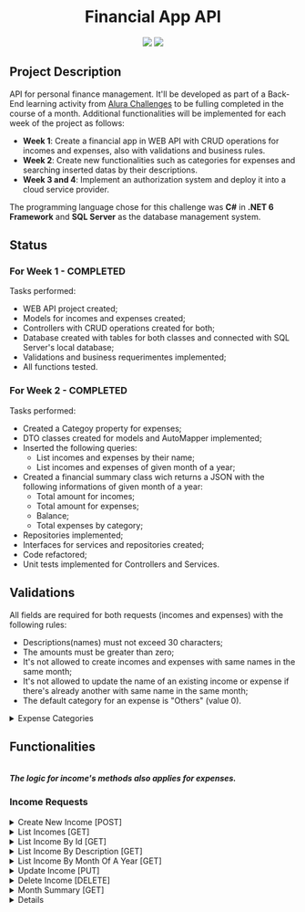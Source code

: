 <h1 align="center"> Financial App API </h1>
<p align="center">
<img src="https://img.shields.io/badge/STATUS-IN%20DEVELOPMENT-yellow"/>
<img src="https://img.shields.io/badge/WEEK-2%20OF%204-9cf"/>
</p>

<h2>Project Description</h2>
<div>API for personal finance management. It'll be developed as part of a Back-End learning activity from <a href="https://www.alura.com.br/challengesr">Alura Challenges</a>
to be fulling completed in the course of a month. Additional functionalities will be implemented for each week of the project as follows:</div>
<p>
<ul>
  <li><b>Week 1</b>: Create a financial app in WEB API with CRUD operations for incomes and expenses, also with validations and business rules.</li>
  <li><b>Week 2</b>: Create new functionalities such as categories for expenses and searching inserted datas by their descriptions.</li>
  <li><b>Week 3 and 4</b>: Implement an authorization system and deploy it into a cloud service provider.</li>
</ul>
</p>
The programming language chose for this challenge was <b>C#</b> in <b>.NET 6 Framework</b> and <b>SQL Server</b> as the database management system.

<h2>Status</h2>

<h3><b>For Week 1 - COMPLETED</b></h3>

Tasks performed:

  - WEB API project created;
  - Models for incomes and expenses created;
  - Controllers with CRUD operations created for both;
  - Database created with tables for both classes and connected with SQL Server's local database;
  - Validations and business requerimentes implemented;
  - All functions tested.
  
  <h3><b>For Week 2 - COMPLETED</b></h3>

Tasks performed:

  - Created a Categoy property for expenses;
  - DTO classes created for models and AutoMapper implemented;
  - Inserted the following queries:
    - List incomes and expenses by their name;
    - List incomes and expenses of given month of a year;
  - Created a financial summary class wich returns a JSON with the following informations of given month of a year:
    - Total amount for incomes;
    - Total amount for expenses;
    - Balance;
    - Total expenses by category;
  - Repositories implemented;
  - Interfaces for services and repositories created;
  - Code refactored;
  - Unit tests implemented for Controllers and Services.
  
  <h2>Validations</h2>
  
  <div> All fields are required for both requests (incomes and expenses) with the following rules:<div>
  <p>
  <ul>
    <li>Descriptions(names) must not exceed 30 characters;</li>
    <li>The amounts must be greater than zero;</li>
    <li>It's not allowed to create incomes and expenses with same names in the same month;</li>
    <li>It's not allowed to update the name of an existing income or expense if there's already another with same name in the same month;</li>
    <li>The default category for an expense is "Others" (value 0).
  </ul>  
  </p>
  </div>
   <details>
  <summary>Expense Categories</summary>
   <div> The categories with the constante values associated to it are:
   <pre>  
        Others = 0,
        Food = 1,
        Health = 2,
        Housing = 3,
        Transportation = 4,
        Education = 5,
        Entertainment = 6,
        Unforeseen = 7  
  </pre>
   </details>
  
  <h2>Functionalities</h2>
  <br>
  <b><i>The logic for income's methods also applies for expenses.</b></i>
  
  <h3>Income Requests</h3>
  <details>
  <summary>Create New Income [POST]</summary>
  <br>
  <div>An example of inputs for income.</div>
  <pre>
  {
    "incomeName": "Income's Description",
    "incomeAmount": "200.00",
    "incomeDate": "2022-07-23"  
  }
  </pre>    
  <div>If it's sucedded, it'll return Code 201 with the id for the data. For expense a category is specified:</div>
  <br>
  <pre>
  {
    "expenseName": "Expense's Description",
    "expenseAmount": "500.00",
    "expenseDate": "2022-08-03"  
    "category" : 2
  }
  </pre>   
  <div>If a validation requeriment is not met, it'll exhibit an error message:</div>
  <br>
  <pre>
  {
   "type": "https://tools.ietf.org/html/rfc7231#section-6.5.1",
  "title": "One or more validation errors occurred.",
  "status": 400,
  "traceId": "00-480b43326ddb8c203c36e615163711d6-46b12767cacfa5cb-00",
  "errors": {
    "incomeName": [
      "Income must have a description"
    ] 
  }
  </pre>
   <div>If there's an income with same name in the same month it'll show the following error message:</div>
  <pre>
  {
      Income with same name already exists in "MONTH"
  }
  </pre>
  </details>
  <details>
  <summary>List Incomes [GET]</summary>
  <br>
  <div>It'll simple return all the incomes avalaible. For example:</div>
  <pre> 
  {
    "incomeId": 1,
    "incomeName": "Gas",
    "incomeAmount": 200,
    "incomeDate": "2022-08-01T00:00:00"
  },
  
    {
      "incomeId": 2,
      "incomeName": "Food",
      "incomeAmount": 200,
      "incomeDate": "2022-08-01T00:00:00"
    }
  </pre>   
  </details>
  <details>
  <summary>List Income By Id [GET]</summary>
  <br>
  <div>Returns a income by its Id. If it exists in the databse, it'll return successfully as "Ok", otherwise it'll show a NotFound result: </div>
  <pre> 
  {
    Error: response status is 404
  }
  </pre>   
  </details>
   <details>
  <summary>List Income By Description [GET]</summary>
  <br>
  <div>Checks if a given string is contained in the income's description. If there're incomes meeting the requiriment the database, it'll return successfully as     "Ok" with a list of incomes: </div>
  <pre> 
  Description searched: "Salary";
  [
    {
      "incomeId": 1,
      "incomeName": "Salary",
      "incomeAmount": 2000,
      "incomeDate": "2022-08-13T01:09:53.255"
    },
    {
      "incomeId": 3,
      "incomeName": "Salary",
      "incomeAmount": 2000,
      "incomeDate": "2022-07-05T01:09:53.255"
    },
    {
      "incomeId": 5,
      "incomeName": "Salary",
      "incomeAmount": 2000,
      "incomeDate": "2022-06-05T01:09:53.255"
    }
  ]
  </pre>   
  <div>  Otherwise it'll show a NotFound result:</div>
    <pre> 
  {
    Error: response status is 404
  }
  </pre>
  </details>
   <details>
  <summary>List Income By Month Of A Year [GET]</summary>
  <br>
  <div>Returns incomes of a given month of a year. If there're incomes meeting the requiriment the database, it'll return successfully as "Ok": </div>  
  <pre> 
  Year searched: 2022;
  Month searched: 8;
  [
    {
      "incomeId": 1,
      "incomeName": "Salary",
      "incomeAmount": 2000,
      "incomeDate": "2022-08-13T01:09:53.255"
    },
    {
      "incomeId": 4,
      "incomeName": "Bank Deposit",
      "incomeAmount": 1000,
      "incomeDate": "2022-08-13T04:31:56.278"
    },
    {
      "incomeId": 6,
      "incomeName": "Market Share",
      "incomeAmount": 1000,
      "incomeDate": "2022-08-14T23:27:39.784"
    },
   ]
  </pre>
  <div>Otherwise it'll show a NotFound result: </div>
  <pre> 
  {
    Error: response status is 404
  }
  </pre>
  </details>
  <details>
  <summary>Update Income [PUT]</summary>
  <br>
  <div>First it will check if the target income exists. Then it'll check if the updated name respects the same rule as when you add the 
  income. If all criteria are met, targeted income will be updated with a NoContent response:</div>
  <pre>   
    Code 204  
  </pre> 
  <div>Otherwise it'll return a BadRequest if searched income is not found:</div>
   <pre>  
   Error: response status is 400
    "reasons": [
        {
          "message": "Income not found",
          "metadata": {}
        }  
     ]
   </pre> 
  <div>It'll also return a BadRequest if a name with same description already exists:</div>
    <pre> 
    Error: response status is 400
     "reasons": [
        {
          "message": "Income with same name already exists in August",
          "metadata": {}
        }
     ]
   </pre> 
  </details>
   <details>
  <summary>Delete Income [DELETE]</summary>
  <br>
  <div>First it will check if the target income exists (returns NotFound if not). If so, it'll delete target income with a NoContent response. </div> 
  </details>
   <details>
  <summary>Month Summary [GET]</summary>
  <br>
  <div>It'll return the financial summary of a given month of a given year. For example:</div>
  <pre> 
  {
    "TotalIncome": 11000.0,
    "TotalExpense": 1300.0,
    "Balance": 9700.0,
    "ExpensesByCategory": [
        {
          "CategoryId": 1,
          "TotalCategoryIdExpense": 200.0
        },
        {
          "CategoryId": 4,
          "TotalCategoryIdExpense": 400.0
        },
        {
          "CategoryId": 6,  
          "TotalCategoryIdExpense": 700.0
        }
    ]
  }
  </pre>   
  <div>Notice a category will only be listed if it contains an expense.</div>
  </details>
  <details>
